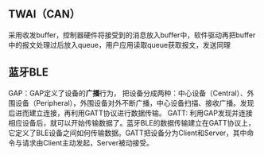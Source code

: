 ## TWAI（CAN）

 采用收发buffer，控制器硬件将接受到的消息放入buffer中，软件驱动再把buffer中的报文处理过后放入queue，用户应用读取queue获取报文，发送同理 

## 蓝牙BLE

GAP：GAP定义了设备的**广播**行为， 把设备分成两种：中心设备（Central）、外围设备（Peripheral），外围设备对外不断广播，中心设备扫描、接收广播。发现后进而建立连接，再利用GATT协议进行数据传输。
GATT: 利用GAP发现并连接相应设备后，就可以开始传输数据了。蓝牙BLE的数据传输建立在GATT协议上，它定义了BLE设备之间如何传输数据。GATT把设备分为Client和Server，其中命令与请求由Client主动发起，Server被动接受。 

